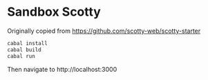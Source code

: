 # Sandbox Scotty

Originally copied from https://github.com/scotty-web/scotty-starter

```sh
cabal install
cabal build
cabal run
```

Then navigate to http://localhost:3000
